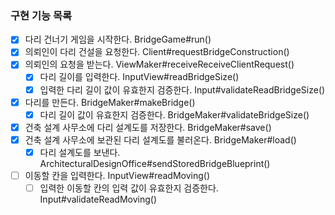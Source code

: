 ### 구현 기능 목록

- [x] 다리 건너기 게임을 시작한다. BridgeGame#run()
- [x] 의뢰인이 다리 건설을 요청한다. Client#requestBridgeConstruction()
- [x] 의뢰인의 요청을 받는다. ViewMaker#receiveReceiveClientRequest()
  - [x] 다리 길이를 입력한다. InputView#readBridgeSize()
  - [x] 입력한 다리 길이 값이 유효한지 검증한다. Input#validateReadBridgeSize()
- [x] 다리를 만든다. BridgeMaker#makeBridge()
  - [x] 다리 길이 값이 유효한지 검증한다. BridgeMaker#validateBridgeSize()
- [x] 건축 설계 사무소에 다리 설계도를 저장한다. BridgeMaker#save()
- [x] 건축 설계 사무소에 보관된 다리 설계도를 불러온다. BridgeMaker#load()
  - [x] 다리 설계도를 보낸다. ArchitecturalDesignOffice#sendStoredBridgeBlueprint()
- [ ] 이동할 칸을 입력한다. InputView#readMoving()
  - [ ] 입력한 이동할 칸의 입력 값이 유효한지 검증한다. Input#validateReadMoving()
